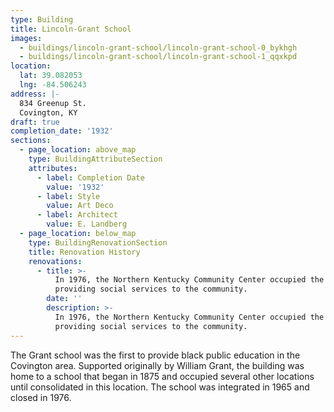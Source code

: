 ```yaml
---
type: Building
title: Lincoln-Grant School
images:
  - buildings/lincoln-grant-school/lincoln-grant-school-0_bykhgh
  - buildings/lincoln-grant-school/lincoln-grant-school-1_qqxkpd
location:
  lat: 39.082053
  lng: -84.506243
address: |-
  834 Greenup St.
  Covington, KY
draft: true
completion_date: '1932'
sections:
  - page_location: above_map
    type: BuildingAttributeSection
    attributes:
      - label: Completion Date
        value: '1932'
      - label: Style
        value: Art Deco
      - label: Architect
        value: E. Landberg
  - page_location: below_map
    type: BuildingRenovationSection
    title: Renovation History
    renovations:
      - title: >-
          In 1976, the Northern Kentucky Community Center occupied the building
          providing social services to the community.
        date: ''
        description: >-
          In 1976, the Northern Kentucky Community Center occupied the building
          providing social services to the community.
---
```


The Grant school was the first to provide black public education in the Covington area. Supported originally by William Grant, the building was home to a school that began in 1875 and occupied several other locations until consolidated in this location. The school was integrated in 1965 and closed in 1976.
